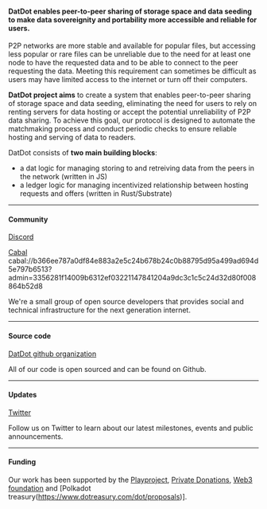 #### **DatDot enables peer-to-peer sharing of storage space and data seeding to make data sovereignity and portability more accessible and reliable for users.**

P2P networks are more stable and available for popular files, but accessing less popular or rare files can be unreliable due to the need for at least one node to have the requested data and to be able to connect to the peer requesting the data. Meeting this requirement can sometimes be difficult as users may have limited access to the internet or turn off their computers.

**DatDot project aims** to create a system that enables peer-to-peer sharing of storage space and data seeding, eliminating the need for users to rely on renting servers for data hosting or accept the potential unreliability of P2P data sharing. To achieve this goal, our protocol is designed to automate the matchmaking process and conduct periodic checks to ensure reliable hosting and serving of data to readers.

DatDot consists of **two main building blocks**:
- a dat logic for managing storing to and retreiving data from the peers in the network (written in JS)
- a ledger logic for managing incentivized relationship between hosting requests and offers (written in Rust/Substrate)

---
#### Community
[Discord](https://discord.com/invite/3CJuGxkyyE)

[Cabal](https://cabal.chat) 
cabal://b366ee787a0df84e883a2e5c24b678b24c0b88795d95a499ad694d5e797b6513?admin=3356281f14009b6312ef03221147841204a9dc3c1c5c24d32d80f008864b52d8

We're a small group of open source developers that provides social and technical infrastructure for the next generation internet.

---
#### Source code
[DatDot github organization](https://github.com/datdotorg)

All of our code is open sourced and can be found on Github.

--- 
#### Updates
[Twitter](https://twitter.com/datdotorg)

Follow us on Twitter to learn about our latest milestones, events and public announcements.

---
#### Funding

Our work has been supported by the [Playproject](https://playproject.io/), [Private Donations](https://github.com/datdotorg/organization/blob/main/funding/private-donations.md), [Web3 foundation](https://web3.foundation/) and [Polkadot treasury(https://www.dotreasury.com/dot/proposals)]. 

